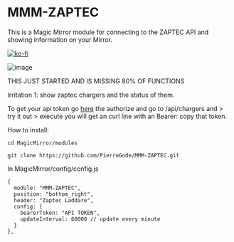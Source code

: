 # MMM-ZAPTEC 

This is a Magic Mirror module for connecting to the ZAPTEC API
and showing information on your Mirror.



[![ko-fi](https://ko-fi.com/img/githubbutton_sm.svg)](https://ko-fi.com/J3J2EARPK)

![image](https://user-images.githubusercontent.com/8579922/233061217-f4e2b742-a79c-4456-a32e-820b2bd806ef.png)


THIS JUST STARTED AND IS MISSING 80% OF FUNCTIONS

Irritation 1: show zaptec chargers and the status of them.

To get your api token go [here](https://api.zaptec.com/help/index.html)
the authorize
and go to /api/chargers and > try it out > execute 
you will get an curl line with an Bearer: copy that token.


How to install:
```
cd MagicMirror/modules
```
```
git clone https://github.com/PierreGode/MMM-ZAPTEC.git
```
In MagicMirror/config/config.js



```
{
  module: "MMM-ZAPTEC",
  position: "bottom_right",
  header: "Zaptec Laddare",
  config: {
    bearerToken: "API TOKEN",
    updateInterval: 60000 // update every minute
  }
},

